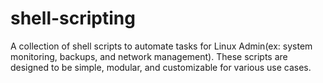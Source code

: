 # shell-scripting
A collection of shell scripts to automate tasks for Linux Admin(ex: system monitoring, backups, and network management). These scripts are designed to be simple, modular, and customizable for various use cases.
